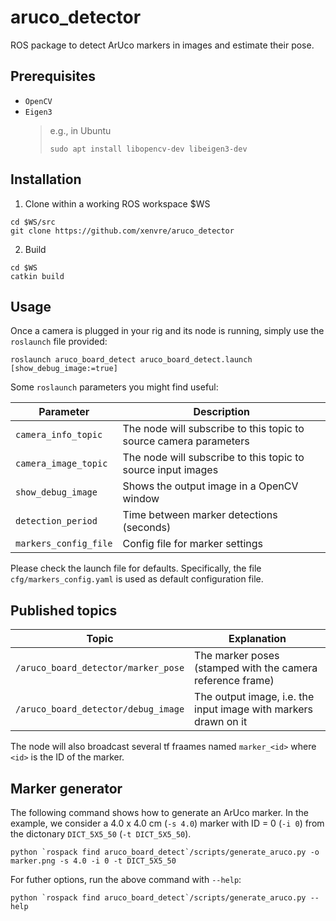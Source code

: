 # aruco_detector

ROS package to detect ArUco markers in images and estimate their pose.

## Prerequisites

- `OpenCV`
- `Eigen3`
  > e.g., in Ubuntu
  >```console
  >sudo apt install libopencv-dev libeigen3-dev
  >```

## Installation

1. Clone within a working ROS workspace $WS
  ```console
  cd $WS/src
  git clone https://github.com/xenvre/aruco_detector
  ```
2. Build
  ```console
  cd $WS
  catkin build
  ```

## Usage

Once a camera is plugged in your rig and its node is running, simply use the `roslaunch` file provided:

```console
roslaunch aruco_board_detect aruco_board_detect.launch [show_debug_image:=true]
```

Some `roslaunch` parameters you might find useful:

| Parameter | Description |
| --- | --- |
| `camera_info_topic`               | The node will subscribe to this topic to source camera parameters |
| `camera_image_topic`              | The node will subscribe to this topic to source input images |
| `show_debug_image`                | Shows the output image in a OpenCV window |
| `detection_period`                | Time between marker detections (seconds)|
| `markers_config_file`             | Config file for marker settings |

Please check the launch file for defaults. Specifically, the file `cfg/markers_config.yaml` is used as default configuration file.

## Published topics

| Topic | Explanation |
| - | - |
| `/aruco_board_detector/marker_pose` | The marker poses (stamped with the camera reference frame) |
| `/aruco_board_detector/debug_image` | The output image, i.e. the input image with markers drawn on it |

The node will also broadcast several tf fraames named `marker_<id>` where `<id>` is the ID of the marker.


## Marker generator

The following command shows how to generate an ArUco marker. In the example, we consider a 4.0 x 4.0 cm (`-s 4.0`) marker with ID = 0 (`-i 0`) from the dictonary `DICT_5X5_50` (`-t DICT_5X5_50`).

```console
python `rospack find aruco_board_detect`/scripts/generate_aruco.py -o marker.png -s 4.0 -i 0 -t DICT_5X5_50

```

For futher options, run the above command with `--help`:

```console
python `rospack find aruco_board_detect`/scripts/generate_aruco.py --help
```
